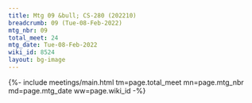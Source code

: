 ```yaml
---
title: Mtg 09 &bull; CS-280 (202210)
breadcrumb: 09 (Tue-08-Feb-2022)
mtg_nbr: 09
total_meet: 24
mtg_date: Tue-08-Feb-2022
wiki_id: 8524
layout: bg-image
---
```


{%- include meetings/main.html
    tm=page.total_meet
    mn=page.mtg_nbr
    md=page.mtg_date
    ww=page.wiki_id
-%}
